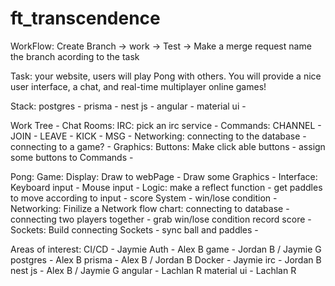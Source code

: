 # ft_transcendence

WorkFlow:
Create Branch -> work -> Test -> Make a merge request
name the branch acording to the task

Task:
  your website, users will play Pong with others. You will provide a nice user interface, a chat, and real-time multiplayer online games!
  
Stack:
postgres - 
prisma -
nest js -
angular - 
material ui -

Work Tree -
Chat Rooms:
  IRC:
    pick an irc service -
    Commands:
      CHANNEL - 
      JOIN -
      LEAVE -
      KICK -
      MSG -
    Networking:
      connecting to the database -
      connecting to a game? -
    Graphics:
      Buttons:
        Make click able buttons -
        assign some buttons to Commands -
    
Pong:
  Game:
    Display:
      Draw to webPage -
      Draw some Graphics -
    Interface:
      Keyboard input -
      Mouse input -
    Logic:
      make a reflect function -
      get paddles to move according to input -
      score System -
      win/lose condition -
  Networking:
    Finilize a Network flow chart:
      connecting to database -
      connecting two players together -
      grab win/lose condition record score -
    Sockets:
      Build connecting Sockets -
      sync ball and paddles -
           

Areas of interest:
  CI/CD - Jaymie
  Auth - Alex B
  game - Jordan B / Jaymie G
  postgres - Alex B
  prisma - Alex B / Jordan B
  Docker - Jaymie
  irc - Jordan B
  nest js - Alex B / Jaymie G
  angular - Lachlan R
  material ui - Lachlan R
